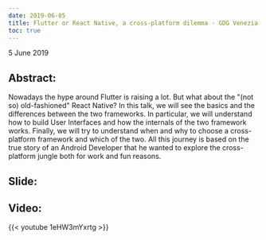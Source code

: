 ```yaml
---
date: 2019-06-05
title: Flutter or React Native, a cross-platform dilemma · GDG Venezia Tech Talks
toc: true
---
```


5 June 2019

## Abstract:
Nowadays the hype around Flutter is raising a lot. But what about the "(not so) old-fashioned" React Native?
In this talk, we will see the basics and the differences between the two frameworks. In particular, we will understand how to build User Interfaces and how the internals of the two framework works. Finally, we will try to understand when and why to choose a cross-platform framework and which of the two.
All this journey is based on the true story of an Android Developer that he wanted to explore the cross-platform jungle both for work and fun reasons.

## Slide:
<script async class="speakerdeck-embed" data-id="44ec00d6c5fc448b9361b5a879b43d16" data-ratio="1.77777777777778" src="//speakerdeck.com/assets/embed.js"></script>

## Video: 
{{< youtube 1eHW3mYxrtg >}}